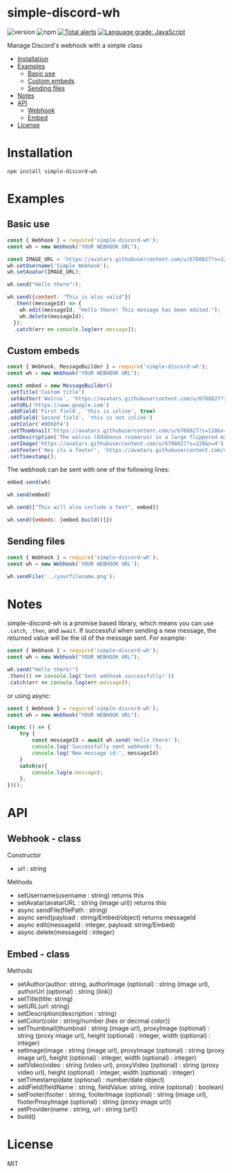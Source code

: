 # simple-discord-wh
![version](https://img.shields.io/npm/v/simple-discord-wh "Version")
![npm](https://img.shields.io/npm/dt/simple-discord-wh.svg "Total Downloads")
[![Total alerts](https://img.shields.io/lgtm/alerts/g/wrong7/simple-discord-wh.svg?logo=lgtm&logoWidth=18)](https://lgtm.com/projects/g/wrong7/simple-discord-wh/alerts/)
[![Language grade: JavaScript](https://img.shields.io/lgtm/grade/javascript/g/wrong7/simple-discord-wh.svg?logo=lgtm&logoWidth=18)](https://lgtm.com/projects/g/wrong7/simple-discord-wh/context:javascript)

Manage Discord's webhook with a simple class

- [Installation](#installation)
- [Examples](#examples)
    - [Basic use](#basic-use)
    - [Custom embeds](#custom-embeds)
    - [Sending files](#sending-files)
- [Notes](#notes)
- [API](#api)
    - [Webhook](#webhook---class)
    - [Embed](#embed---class)
- [License](#license)

# Installation
```npm install simple-discord-wh```

# Examples

## Basic use
```js
const { Webhook } = require('simple-discord-wh');
const wh = new Webhook("YOUR WEBHOOK URL");

const IMAGE_URL = 'https://avatars.githubusercontent.com/u/6708827?s=120&v=4'
wh.setUsername('Simple Webhook');
wh.setAvatar(IMAGE_URL);

wh.send("Hello there"!);

wh.send({content: "This is also valid"})
  .then((messageId) => {
    wh.edit(messageId, "Hello there! This message has been edited.");
    wh.delete(messageId);
  });
  .catch(err => console.log(err.message));
```

## Custom embeds

```js
const { Webhook, MessageBuilder } = require('simple-discord-wh');
const wh = new Webhook("YOUR WEBHOOK URL");

const embed = new MessageBuilder()
.setTitle('Custom title')
.setAuthor('Walrus', 'https://avatars.githubusercontent.com/u/6708827?s=120&v=4', 'https://www.google.com')
.setURL('https://www.google.com')
.addField('First field', 'this is inline', true)
.addField('Second field', 'this is not inline')
.setColor('#00b0f4')
.setThumbnail('https://avatars.githubusercontent.com/u/6708827?s=120&v=4')
.setDescription('The walrus (Odobenus rosmarus) is a large flippered marine mammal')
.setImage('https://avatars.githubusercontent.com/u/6708827?s=120&v=4')
.setFooter('Hey its a footer', 'https://avatars.githubusercontent.com/u/6708827?s=120&v=4')
.setTimestamp();
```

The webhook can be sent with one of the following lines:

```js
embed.send(wh)
```

```js
wh.send(embed)
```

```js
wh.send(["This will also include a text", embed])
```

```js
wh.send({embeds: [embed.build()]})
```

## Sending files
```js
const { Webhook } = require('simple-discord-wh');
const wh = new Webhook('YOUR WEBHOOK URL');

wh.sendFile('../yourfilename.png');
```

# Notes
simple-discord-wh is a promise based library, which means you can use `.catch`, `.then`, and `await`. If successful when sending a new message, the returned value will be the id of the message sent. For example:

```js
const { Webhook } = require('simple-discord-wh');
const wh = new Webhook("YOUR WEBHOOK URL");

wh.send("Hello there!")
.then(() => console.log('Sent webhook successfully!'))
.catch(err => console.log(err.message));
```

or using async:
```js
const { Webhook } = require('simple-discord-wh');
const wh = new Webhook("YOUR WEBHOOK URL");

(async () => {
    try {
        const messageId = await wh.send('Hello there!');
        console.log('Successfully sent webhook!');
        console.log('New message id:', messageId)
    }
    catch(e){
        console.log(e.message);
    };
})();
```

# API
## Webhook - class
Constructor
- url : string

Methods
- setUsername(username : string) returns this
- setAvatar(avatarURL : string (image url)) returns this
- async sendFile(filePath : string)
- async send(payload : string/Embed/object) returns messageId
- async edit(messageId : integer, payload: string/Embed)
- async delete(messageId : integer)

## Embed - class
Methods
- setAuthor(author: string, authorImage (optional) : string (image url), authorUrl (optional) : string (link))
- setTitle(title: string)
- setURL(url: string)
- setDescription(description : string)
- setColor(color : string/number (hex or decimal color))
- setThumbnail(thumbnail : string (image url), proxyImage (optional) : string (proxy image url), height (optional) : integer, width (optional) : integer)
- setImage(image : string (image url), proxyImage (optional) : string (proxy image url), height (optional) : integer, width (optional) : integer)
- setVideo(video : string (video url), proxyVideo (optional) : string (proxy video url), height (optional) : integer, width (optional) : integer)
- setTimestamp(date (optional) : number/date object)
- addField(fieldName : string, fieldValue: string, inline (optional) : boolean)
- setFooter(footer : string, footerImage (optional) : string (image url), footerProxyImage (optional) : string (proxy image url))
- setProvider(name : string, url : string (url))
- build()

# License

MIT